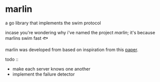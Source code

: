 # marlin
a go library that implements the swim protocol

incase you're wondering why i've named the project _marlin_; it's because marlins swim fast :fish:

marlin was developed from based on inspiration from this [paper](http://www.cs.cornell.edu/~asdas/research/dsn02-swim.pdf).

todo ::
- make each server knows one another
- implement the failure detector
